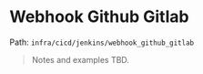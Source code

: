 # Webhook Github Gitlab

Path: `infra/cicd/jenkins/webhook_github_gitlab`

> Notes and examples TBD.
